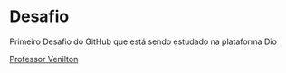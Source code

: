 # Desafio
Primeiro Desafio do GitHub que está sendo estudado na plataforma Dio

[Professor Venilton](https://linkedin.com/in/falvojr)


